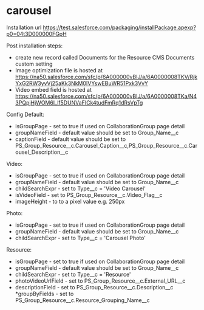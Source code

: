 # carousel

Installation url
https://test.salesforce.com/packaging/installPackage.apexp?p0=04t3D000000FGpH

Post installation steps:
* create new record called Documents for the Resource CMS Documents custom setting
* Image optimization file is hosted at https://na50.salesforce.com/sfc/p/6A000000vBIJ/a/6A0000008TKV/RjkYxG2RW3yvVj25aKk3NkM0IVYswEBuWR51Pxk3VvY
* Video embed field is hosted at https://na50.salesforce.com/sfc/p/6A000000vBIJ/a/6A0000008TKa/N43PQpjHjWOM6l_lf5DUNVaFICk4tudFmRq1dRsVpTg

Config
Default:
* isGroupPage - set to true if used on CollaborationGroup page detail
* groupNameField - default value should be set to Group_Name__c
* captionField - default value should be set to PS_Group_Resource__c.Carousel_Caption__c,PS_Group_Resource__c.Carousel_Description__c

Video:
* isGroupPage - set to true if used on CollaborationGroup page detail
* groupNameField - default value should be set to Group_Name__c
* childSearchExpr - set to Type__c = 'Video Carousel'
* isVideoField - set to PS_Group_Resource__c.Video_Flag__c
* imageHeight - to to a pixel value e.g. 250px

Photo:
* isGroupPage - set to true if used on CollaborationGroup page detail
* groupNameField - default value should be set to Group_Name__c
* childSearchExpr - set to Type__c = 'Carousel Photo'

Resource:
* isGroupPage - set to true if used on CollaborationGroup page detail
* groupNameField - default value should be set to Group_Name__c
* childSearchExpr - set to Type__c = 'Resource'
* photoVideoUrlField - set to PS_Group_Resource__c.External_URL__c
* descriptionField - set to PS_Group_Resource__c.Description__c
*groupByFields - set to PS_Group_Resource__c.Resource_Grouping_Name__c

